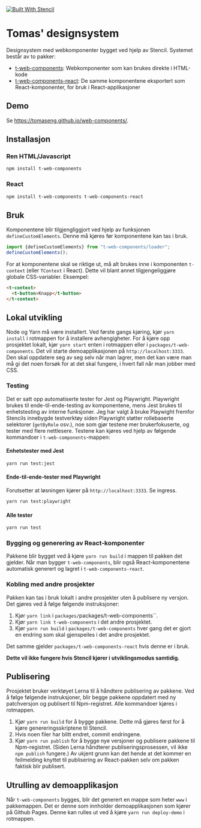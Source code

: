 [![Built With Stencil](https://img.shields.io/badge/-Built%20With%20Stencil-16161d.svg?logo=data%3Aimage%2Fsvg%2Bxml%3Bbase64%2CPD94bWwgdmVyc2lvbj0iMS4wIiBlbmNvZGluZz0idXRmLTgiPz4KPCEtLSBHZW5lcmF0b3I6IEFkb2JlIElsbHVzdHJhdG9yIDE5LjIuMSwgU1ZHIEV4cG9ydCBQbHVnLUluIC4gU1ZHIFZlcnNpb246IDYuMDAgQnVpbGQgMCkgIC0tPgo8c3ZnIHZlcnNpb249IjEuMSIgaWQ9IkxheWVyXzEiIHhtbG5zPSJodHRwOi8vd3d3LnczLm9yZy8yMDAwL3N2ZyIgeG1sbnM6eGxpbms9Imh0dHA6Ly93d3cudzMub3JnLzE5OTkveGxpbmsiIHg9IjBweCIgeT0iMHB4IgoJIHZpZXdCb3g9IjAgMCA1MTIgNTEyIiBzdHlsZT0iZW5hYmxlLWJhY2tncm91bmQ6bmV3IDAgMCA1MTIgNTEyOyIgeG1sOnNwYWNlPSJwcmVzZXJ2ZSI%2BCjxzdHlsZSB0eXBlPSJ0ZXh0L2NzcyI%2BCgkuc3Qwe2ZpbGw6I0ZGRkZGRjt9Cjwvc3R5bGU%2BCjxwYXRoIGNsYXNzPSJzdDAiIGQ9Ik00MjQuNywzNzMuOWMwLDM3LjYtNTUuMSw2OC42LTkyLjcsNjguNkgxODAuNGMtMzcuOSwwLTkyLjctMzAuNy05Mi43LTY4LjZ2LTMuNmgzMzYuOVYzNzMuOXoiLz4KPHBhdGggY2xhc3M9InN0MCIgZD0iTTQyNC43LDI5Mi4xSDE4MC40Yy0zNy42LDAtOTIuNy0zMS05Mi43LTY4LjZ2LTMuNkgzMzJjMzcuNiwwLDkyLjcsMzEsOTIuNyw2OC42VjI5Mi4xeiIvPgo8cGF0aCBjbGFzcz0ic3QwIiBkPSJNNDI0LjcsMTQxLjdIODcuN3YtMy42YzAtMzcuNiw1NC44LTY4LjYsOTIuNy02OC42SDMzMmMzNy45LDAsOTIuNywzMC43LDkyLjcsNjguNlYxNDEuN3oiLz4KPC9zdmc%2BCg%3D%3D&colorA=16161d&style=flat-square)](https://stenciljs.com)

# Tomas' designsystem

Designsystem med webkomponenter bygget ved hjelp av Stencil. Systemet består av to pakker:
- [t-web-components](https://www.npmjs.com/package/t-web-components): Webkomponenter som kan brukes direkte i HTML-kode
- [t-web-components-react](https://www.npmjs.com/package/t-web-components-react): De samme komponentene eksportert som React-komponenter, for bruk i React-applikasjoner

## Demo
Se https://tomaseng.github.io/web-components/.

## Installasjon

### Ren HTML/Javascript
```bash
npm install t-web-components
```

### React
```bash
npm install t-web-components t-web-components-react
```

## Bruk
Komponentene blir tilgjengliggjort ved hjelp av funksjonen `defineCustomElements`.
Denne må kjøres før komponentene kan tas i bruk.
```javascript
import {defineCustomElements} from "t-web-components/loader";
defineCustomElements();
```

For at komponentene skal se riktige ut, må alt brukes inne i komponenten `t-context` (eller `TContext` i React).
Dette vil blant annet tilgjengeliggjøre globale CSS-variabler.
Eksempel:

```html
<t-context>
  <t-button>Knapp</t-button>
</t-context>
```

## Lokal utvikling
Node og Yarn må være installert.
Ved første gangs kjøring, kjør `yarn install` i rotmappen for å installere avhengigheter.
For å kjøre opp prosjektet lokalt, kjør `yarn start` enten i rotmappen eller i `packages/t-web-components`.
Det vil starte demoapplikasjonen på `http://localhost:3333`.
Den skal oppdatere seg av seg selv når man lagrer, men det kan være man må gi det noen forsøk for at det skal fungere, i hvert fall når man jobber med CSS.

### Testing
Det er satt opp automatiserte tester for Jest og Playwright.
Playwright brukes til ende-til-ende-testing av komponentene, mens Jest brukes til enhetstesting av interne funksjoner.
Jeg har valgt å bruke Playwight fremfor Stencils innebygde testverktøy siden Playwright støtter rollebaserte selektorer (`getByRole` osv.), noe som gjør testene mer brukerfokuserte, og tester med flere nettlesere.
Testene kan kjøres ved hjelp av følgende kommandoer i `t-web-components`-mappen:

#### Enhetstester med Jest
```bash
yarn run test:jest
```

#### Ende-til-ende-tester med Playwright
Forutsetter at løsningen kjører på `http://localhost:3333`. Se ingress.
```bash
yarn run test:playwright
```

#### Alle tester
```bash
yarn run test
```

### Bygging og generering av React-komponenter
Pakkene blir bygget ved å kjøre `yarn run build` i mappen til pakken det gjelder.
Når man bygger `t-web-components`, blir også React-komponentene automatisk generert og lagret i `t-web-components-react`.

### Kobling med andre prosjekter
Pakken kan tas i bruk lokalt i andre prosjekter uten å publisere ny versjon. Det gjøres ved å følge følgende instruksjoner:
1. Kjør `yarn link` i `packages/`packages/t-web-components``.
2. Kjør `yarn link t-web-components` i det andre prosjektet.
3. Kjør `yarn run build` i `packages/t-web-components` hver gang det er gjort en endring som skal gjenspeiles i det andre prosjektet.

Det samme gjelder `packages/t-web-components-react` hvis denne er i bruk.

__Dette vil ikke fungere hvis Stencil kjører i utviklingsmodus samtidig.__

## Publisering
Prosjektet bruker verktøyet Lerna til å håndtere publisering av pakkene.
Ved å følge følgende instruksjoner, blir begge pakkene oppdatert med ny patchversjon og publisert til Npm-registret.
Alle kommandoer kjøres i rotmappen.
1. Kjør `yarn run build` for å bygge pakkene. Dette må gjøres først for å kjøre genereringsskriptene til Stencil.
2. Hvis noen filer har blitt endret, commit endringene.
3. Kjør `yarn run publish` for å bygge nye versjoner og publisere pakkene til Npm-registret. (Siden Lerna håndterer publiseringsprosessen, vil ikke `npm publish` fungere.) Av ukjent grunn kan det hende at det kommer en feilmelding knyttet til publisering av React-pakken selv om pakken faktisk blir publisert.

## Utrulling av demoapplikasjon
Når `t-web-components` bygges, blir det generert en mappe som heter `www` i pakkemappen.
Det er denne som innholder demoapplikasjonen som kjører på Github Pages.
Denne kan rulles ut ved å kjøre `yarn run deploy-demo` i rotmappen.